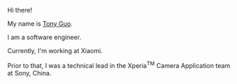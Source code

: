 <!--
tonykwok/tonykwok** is a ✨ _special_ ✨ repository because its `README.md` (this file) appears on your GitHub profile.
-->

Hi there!

My name is [Tony Guo](https://kwapoong.github.io).

I am a software engineer.

Currently, I'm working at Xiaomi.

Prior to that, I was a technical lead in the Xperia<sup>TM</sup> Camera Application team at Sony, China.
